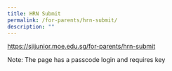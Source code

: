 ```yaml
---
title: HRN Submit
permalink: /for-parents/hrn-submit/
description: ""
---
```

https://sjijunior.moe.edu.sg/for-parents/hrn-submit

Note: The page has a passcode login and requires key